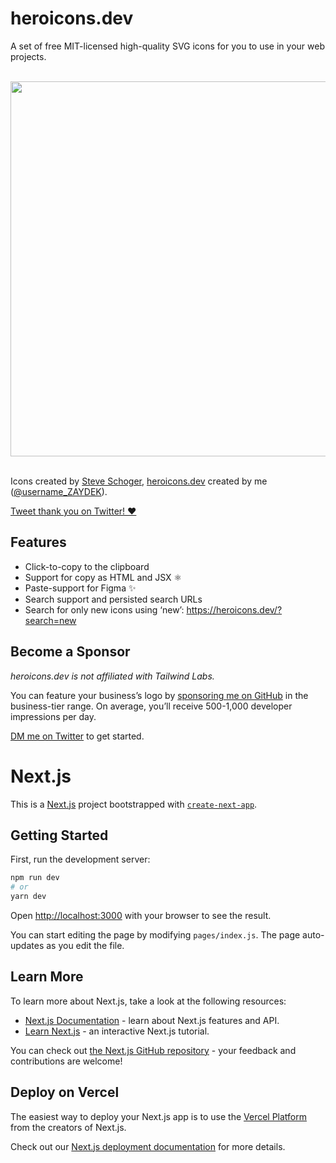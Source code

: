 # heroicons.dev

A set of free MIT-licensed high-quality SVG icons for you to use in your web projects.

<br>
<div align="center">
	<img src="https://heroicons.dev/static/social.png" width="600">
</div>
<br>

Icons created by [Steve Schoger](https://twitter.com/steveschoger), [heroicons.dev](https://heroicons.dev) created by me ([@username_ZAYDEK](https://twitter.com/username_ZAYDEK)).

[Tweet thank you on Twitter! ❤️](https://twitter.com/intent/tweet?text=Thanks%20@steveschoger,%20@adamwathan,%20and%20@username_ZAYDEK%20for%20Heroicons!%20%F0%9F%A4%A9&url=https://heroicons.dev)

## Features

- Click-to-copy to the clipboard
- Support for copy as HTML and JSX ⚛️
- Paste-support for Figma ✨
- Search support and persisted search URLs
- Search for only new icons using ‘new’: https://heroicons.dev/?search=new

## Become a Sponsor

_heroicons.dev is not affiliated with Tailwind Labs._

You can feature your business’s logo by [sponsoring me on GitHub](https://github.com/sponsors/codex-zaydek) in the business-tier range. On average, you’ll receive 500-1,000 developer impressions per day.

<!--

Your logo will be featured front-and-center and linked to your homepage or a GitHub repository.

<br>
<div align="center">
	<img src="https://i.ibb.co/B41v6kS/Screen-Shot-2020-08-16-at-6-13-38-PM.png" width="600">
</div>
<br>

-->

<!--

Shout-out to our current sponsors: 🤗

<br>
<div align="center">
  <a href="https://github.com/qawolf/qawolf">
		<img src="https://i.ibb.co/fF3fYX9/sponsor-qaw-alt.png" height="48">
	</a>
	&nbsp;&nbsp;
	&nbsp;&nbsp;
	<a href="https://onepagelove.com/go/heroicons">
		<img src="https://i.ibb.co/FXksTxH/sponsor-rob-hope-alt.png" height="48">
	</a>
</div>
<br>

-->

[DM me on Twitter](https://twitter.com/messages/compose?recipient_id=899350210064687105) to get started.

<!--

## Disable Ads

You can disable ads by [sponsoring me on GitHub](https://github.com/sponsors/codex-zaydek) in the individual-tier range.

Once you become a sponsor, I’ll add you to the source code so you may disable ads with your GitHub username. If you just sponsored me, allow me up to a day to update the site. 😊

Once I’ve added you to the site, click ‘Are you a GitHub Sponsor? Click here.’ and enter your GitHub username. On refresh, ad scripts will be invalidated for you. 🤗

-->

<!--

## Links

- [Open in GitHub](https://github.com/tailwindlabs/heroicons/)
- [Open in Figma](https://www.figma.com/file/vfjBXrSSOCgmVEX5fdvV4L)
- [Tweet thank you on Twitter!](https://twitter.com/intent/tweet?text=Thanks%20@steveschoger,%20@adamwathan,%20and%20@username_ZAYDEK%20for%20Heroicons!%20%F0%9F%A4%A9&url=https://heroicons.dev)
- [Sponsor **@codex-zaydek**!](https://github.com/sponsors/codex-zaydek)

## License

Open source software licensed as MIT.

<!--

---

Follow me on Twitter [@username_ZAYDEK](https://twitter.com/username_ZAYDEK)! 🖖

<br>

---

-->

# Next.js

This is a [Next.js](https://nextjs.org/) project bootstrapped with [`create-next-app`](https://github.com/vercel/next.js/tree/canary/packages/create-next-app).

## Getting Started

First, run the development server:

```bash
npm run dev
# or
yarn dev
```

Open [http://localhost:3000](http://localhost:3000) with your browser to see the result.

You can start editing the page by modifying `pages/index.js`. The page auto-updates as you edit the file.

## Learn More

To learn more about Next.js, take a look at the following resources:

- [Next.js Documentation](https://nextjs.org/docs) - learn about Next.js features and API.
- [Learn Next.js](https://nextjs.org/learn) - an interactive Next.js tutorial.

You can check out [the Next.js GitHub repository](https://github.com/vercel/next.js/) - your feedback and contributions are welcome!

## Deploy on Vercel

The easiest way to deploy your Next.js app is to use the [Vercel Platform](https://vercel.com/import?utm_medium=default-template&filter=next.js&utm_source=create-next-app&utm_campaign=create-next-app-readme) from the creators of Next.js.

Check out our [Next.js deployment documentation](https://nextjs.org/docs/deployment) for more details.
